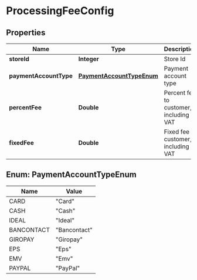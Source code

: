 
# ProcessingFeeConfig

## Properties
Name | Type | Description | Notes
------------ | ------------- | ------------- | -------------
**storeId** | **Integer** | Store Id |  [optional]
**paymentAccountType** | [**PaymentAccountTypeEnum**](#PaymentAccountTypeEnum) | Payment account type |  [optional]
**percentFee** | **Double** | Percent fee to customer, including VAT |  [optional]
**fixedFee** | **Double** | Fixed fee to customer, including VAT |  [optional]


<a name="PaymentAccountTypeEnum"></a>
## Enum: PaymentAccountTypeEnum
Name | Value
---- | -----
CARD | &quot;Card&quot;
CASH | &quot;Cash&quot;
IDEAL | &quot;Ideal&quot;
BANCONTACT | &quot;Bancontact&quot;
GIROPAY | &quot;Giropay&quot;
EPS | &quot;Eps&quot;
EMV | &quot;Emv&quot;
PAYPAL | &quot;PayPal&quot;



